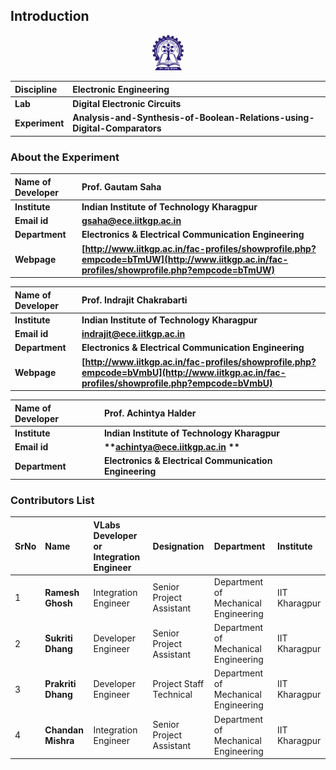 ## Introduction

<div align="center">
<img src="experiment/images/iitkgp.png" width="10%">
</div>

<b>Discipline | <b> Electronic Engineering 
:--|:--|
<b> Lab | <b> **Digital Electronic Circuits**
<b> Experiment|     <b> **Analysis-and-Synthesis-of-Boolean-Relations-using-Digital-Comparators**


### About the Experiment 

<!--Fill a brief description of this experiment here-->

<b>Name of Developer | <b> **Prof. Gautam Saha**
:--|:--|
<b> Institute | <b>  **Indian Institute of Technology Kharagpur**
<b> Email id|     <b>  **gsaha@ece.iitkgp.ac.in**
<b> Department |  **Electronics & Electrical Communication Engineering**
<b>Webpage| <b> [http://www.iitkgp.ac.in/fac-profiles/showprofile.php?empcode=bTmUW](http://www.iitkgp.ac.in/fac-profiles/showprofile.php?empcode=bTmUW)

<b>Name of Developer | <b> **Prof. Indrajit Chakrabarti**
:--|:--|
<b> Institute | <b>  **Indian Institute of Technology Kharagpur**
<b> Email id|     <b>  **indrajit@ece.iitkgp.ac.in**
<b> Department |  **Electronics & Electrical Communication Engineering**
<b>Webpage| <b> [http://www.iitkgp.ac.in/fac-profiles/showprofile.php?empcode=bVmbU](http://www.iitkgp.ac.in/fac-profiles/showprofile.php?empcode=bVmbU)

<b>Name of Developer | <b> **Prof. Achintya Halder**
:--|:--|
<b> Institute | <b>  **Indian Institute of Technology Kharagpur**
<b> Email id|     <b>  **achintya@ece.iitkgp.ac.in **
<b> Department |  **Electronics & Electrical Communication Engineering**


### Contributors List

SrNo | Name | VLabs Developer or Integration Engineer | Designation | Department| Institute
:--|:--|:--|:--|:--|:--|
1 | **Ramesh Ghosh** |Integration Engineer | Senior Project Assistant | Department of Mechanical Engineering | IIT Kharagpur | 
2 | **Sukriti Dhang** | Developer Engineer | Senior Project Assistant | Department of Mechanical Engineering | IIT Kharagpur | 
3 | **Prakriti Dhang** |Developer Engineer  | Project Staff Technical | Department of Mechanical Engineering | IIT Kharagpur | 
4 | **Chandan Mishra** |Integration Engineer | Senior Project Assistant | Department of Mechanical Engineering | IIT Kharagpur | 
